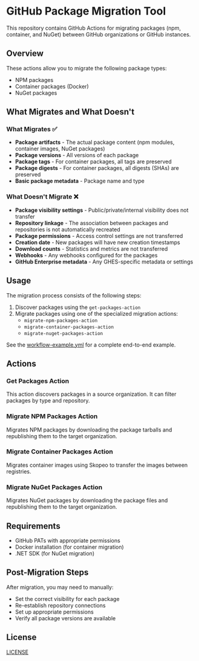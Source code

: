 # GitHub Package Migration Tool

This repository contains GitHub Actions for migrating packages (npm, container, and NuGet) between GitHub organizations or GitHub instances.

## Overview

These actions allow you to migrate the following package types:
- NPM packages
- Container packages (Docker)
- NuGet packages

## What Migrates and What Doesn't

### What Migrates ✅

- **Package artifacts** - The actual package content (npm modules, container images, NuGet packages)
- **Package versions** - All versions of each package
- **Package tags** - For container packages, all tags are preserved
- **Package digests** - For container packages, all digests (SHAs) are preserved
- **Basic package metadata** - Package name and type

### What Doesn't Migrate ❌

- **Package visibility settings** - Public/private/internal visibility does not transfer
- **Repository linkage** - The association between packages and repositories is not automatically recreated
- **Package permissions** - Access control settings are not transferred
- **Creation date** - New packages will have new creation timestamps
- **Download counts** - Statistics and metrics are not transferred
- **Webhooks** - Any webhooks configured for the packages
- **GitHub Enterprise metadata** - Any GHES-specific metadata or settings

## Usage

The migration process consists of the following steps:

1. Discover packages using the `get-packages-action`
2. Migrate packages using one of the specialized migration actions:
   - `migrate-npm-packages-action`
   - `migrate-container-packages-action`
   - `migrate-nuget-packages-action`

See the [workflow-example.yml](workflow-example.yml) for a complete end-to-end example.

## Actions

### Get Packages Action

This action discovers packages in a source organization. It can filter packages by type and repository.

### Migrate NPM Packages Action

Migrates NPM packages by downloading the package tarballs and republishing them to the target organization.

### Migrate Container Packages Action

Migrates container images using Skopeo to transfer the images between registries.

### Migrate NuGet Packages Action

Migrates NuGet packages by downloading the package files and republishing them to the target organization.

## Requirements

- GitHub PATs with appropriate permissions
- Docker installation (for container migration)
- .NET SDK (for NuGet migration)

## Post-Migration Steps

After migration, you may need to manually:
- Set the correct visibility for each package
- Re-establish repository connections
- Set up appropriate permissions
- Verify all package versions are available

## License

[LICENSE](LICENSE)
